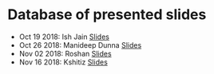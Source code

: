 # Database of presented slides


* Oct 19 2018: Ish Jain [Slides](https://nrgucsd.github.io/Slides/Fall2018/IshMmWave%20Beam%20Training.pdf)
* Oct 26 2018: Manideep Dunna [Slides][Mani]
* Nov 02 2018: Roshan [Slides][Roshan]
* Nov 16 2018: Kshitiz [Slides][Kshitiz]

[Mani]: https://nrgucsd.github.io/Slides/Fall2018/Mani_WiCapture.pdf
[Roshan]: https://nrgucsd.github.io/Slides/Fall2018/Roshan.pdf
[Kshitiz]: https://nrgucsd.github.io/Slides/Fall2018/Kshitiz%20Emotion%20Recognition%20using%20Wireless%20Signals.pdf
